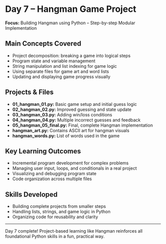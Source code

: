 # Day 7 – Hangman Game Project

**Focus:** Building Hangman using Python – Step-by-step Modular Implementation

## Main Concepts Covered

- Project decomposition: breaking a game into logical steps
- Program state and variable management
- String manipulation and list indexing for game logic
- Using separate files for game art and word lists
- Updating and displaying game progress visually

## Projects & Files

- **01_hangman_01.py:** Basic game setup and initial guess logic
- **02_hangman_02.py:** Improved guessing and state update
- **03_hangman_03.py:** Adding win/loss conditions
- **04_hangman_04.py:** Multiple incorrect guesses and feedback
- **05_hangman_05_final.py:** Final, complete Hangman implementation
- **hangman_art.py:** Contains ASCII art for hangman visuals
- **hangman_words.py:** List of words used in the game

## Key Learning Outcomes

- Incremental program development for complex problems
- Managing user input, loops, and conditionals in a real project
- Visualizing and debugging program state
- Code organization across multiple files

## Skills Developed

- Building complete projects from smaller steps
- Handling lists, strings, and game logic in Python
- Organizing code for reusability and clarity

---

Day 7 complete! Project-based learning like Hangman reinforces all foundational Python skills in a fun, practical way.
